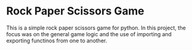 # Rock Paper Scissors Game

This is a simple rock paper scissors game for python. In this project, the focus was on the general game logic and the use of importing and exporting functinos from one to another.